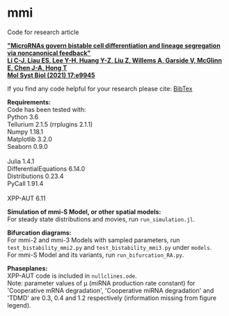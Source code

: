 # mmi
Code for research article 

<a href="http://dx.doi.org/10.15252/msb.20209945">__"MicroRNAs govern bistable cell differentiation and lineage segregation via noncanonical feedback"<br>
Li C-J, Liau ES, Lee Y-H, Huang Y-Z, Liu Z, Willems A, Garside V, McGlinn E, Chen J-A, Hong T<br>
Mol Syst Biol (2021) 17:e9945__</a>

If you find any code helpful for your research please cite:
<a href="https://scholar.googleusercontent.com/scholar.bib?q=info:c8UoTMnAt4AJ:scholar.google.com/&output=citation&scisdr=CgWWDS1BEPDG6k3vMWw:AAGBfm0AAAAAYLvqKWwBCv_OcL9ymEQQmpjk8RBxKGU_&scisig=AAGBfm0AAAAAYLvqKVo7MQLsGXzPLzxamZxEv9ragJW7&scisf=4&ct=citation&cd=-1&hl=en&scfhb=1">BibTex</a>

__Requirements:__<br>
Code has been tested with:<br>
Python 3.6<br>
Tellurium 2.1.5 (rrplugins 2.1.1)<br>
Numpy 1.18.1<br>
Matplotlib 3.2.0<br>
Seaborn 0.9.0<br><br>
Julia 1.4.1<br>
DifferentialEquations 6.14.0<br>
Distributions 0.23.4<br>
PyCall 1.91.4<br><br>
XPP-AUT 6.11

__Simulation of mmi-S Model, or other spatial models:__<br>
For steady state distributions and movies, run `run_simulation.jl`.<br>


__Bifurcation diagrams:__<br>
For mmi-2 and mmi-3 Models with sampled parameters, run `test_bistability_mmi2.py` and `test_bistability_mmi3.py` under `models`. <br>
For mmi-S Model and its variants, run `run_bifurcation_RA.py`.


__Phaseplanes:__<br>
XPP-AUT code is included in `nullclines.ode`.<br>
Note: parameter values of &#956; (miRNA production rate constant) for 'Cooperative mRNA degradation', 'Cooperative miRNA degradation' and 'TDMD' are 0.3, 0.4 and 1.2 respectively (information missing from figure legend).
